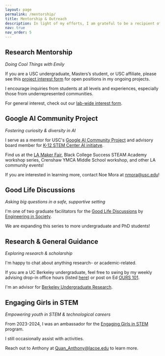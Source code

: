 ```yaml
---
layout: page
permalink: /mentorship/
title: Mentorship & Outreach
description: In light of my efforts, I am grateful to be a recipient of the USC Viterbi Undergraduate Research Mentoring Award and EiS Excellence in Science Communication for Social Good Award. 
nav: true
nav_order: 5
---
```



## Research Mentorship 

*Doing Cool Things with Emily*

If you are a USC undergraduate, Masters’s student, or USC affiliate, please see this [project interest form](https://forms.gle/FQEM4d3LvAEPBmC79) for open positions in my ongoing projects. 

I encourage inquiries from students at all levels and experiences, especially those from underrepresented communities.

For general interest, check out our [lab-wide interest form](https://forms.gle/4dnhu7xtMZLJQHrE6). 


## Google AI Community Project 

*Fostering curiosity & diversity in AI* 

I serve as a mentor for USC's [Google AI Community Project](https://viterbik12.usc.edu/ai-community-project/) and advisory board member for [K-12 STEM Center AI initiatve](https://viterbik12.usc.edu/ai-initiative/).

Find us at the [LA Maker Fair](https://losangeles.makerfaire.com/maker/entry/1586/), Black College Success STEAM Academy workshop series, Crenshaw YMCA Middle School workshop, and other LA community events! 

If you are interested in learning more, contact Noe Mora at nmora@usc.edu!


## Good Life Discussions 

*Asking big questions in a safe, supportive setting*

I'm one of two graduate facilitators for the [Good Life Discussions](https://stem-ed.usc.edu/our-research/eerp/ethos-project/) by [Engineering in Society](https://eis.usc.edu/). 

We are expanding this series to more undergraduate and PhD students!


## Research & General Guidance

*Exploring research & scholarship*

I'm happy to chat about anything research- or academic-related. 

If you are a UC Berkeley undergraduate, feel free to swing by my weekly advising drop-in office hours (listed [here](https://research.berkeley.edu/ours-peer-advisors/)) or post on Ed [OURS 101](https://edstem.org/us/join/FyC6t6). 

I'm an advisor for [Berkeley Undergraduate Research](https://research.berkeley.edu/).


## Engaging Girls in STEM 

*Empowering youth in STEM & technological careers*

From 2023-2024, I was an ambassador for the [Engaging Girls in STEM](https://www.engaginggirlsinstem.com/) program. 

I still occasionally assist with activities. 

Reach out to Anthony at Quan_Anthony@lacoe.edu to learn more.
